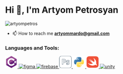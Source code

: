 <!-- <h1 align="center">
 <img src="https://img5.goodfon.ru/wallpaper/nbig/5/f5/apple-minimalism-new.jpg" />
</h1> -->

<h1 align="liading">Hi 👋, I'm Artyom Petrosyan</h1>
<p align="left"> <img src="https://komarev.com/ghpvc/?username=artyompetros&label=Profile%20views&color=0e75b6&style=flat" alt="artyompetros" /> </p>

<!-- <p align="left"> <a href="https://twitter.com/artyompetros" target="blank"><img src="https://img.shields.io/twitter/follow/artyompetros?logo=twitter&style=for-the-badge" alt="artyompetros" /></a> </p>
 -->
- 📫 How to reach me **artyommardo@gmail.com**

<!-- <h3 align="left">Connect with me:</h3>
<p align="left">
<a href="https://twitter.com/artyompetros" target="blank"><img align="center" src="https://raw.githubusercontent.com/rahuldkjain/github-profile-readme-generator/master/src/images/icons/Social/twitter.svg" alt="artyompetros" height="30" width="40" /></a>
</p> -->

<h3 align="left">Languages and Tools:</h3>
<p align="left"> <a href="https://www.w3schools.com/cs/" target="_blank" rel="noreferrer"> <img src="https://raw.githubusercontent.com/devicons/devicon/master/icons/csharp/csharp-original.svg" alt="csharp" width="40" height="40"/> </a> <a href="https://www.figma.com/" target="_blank" rel="noreferrer"> <img src="https://www.vectorlogo.zone/logos/figma/figma-icon.svg" alt="figma" width="40" height="40"/> </a> <a href="https://firebase.google.com/" target="_blank" rel="noreferrer"> <img src="https://www.vectorlogo.zone/logos/firebase/firebase-icon.svg" alt="firebase" width="40" height="40"/> </a> <a href="https://www.photoshop.com/en" target="_blank" rel="noreferrer"> <img src="https://raw.githubusercontent.com/devicons/devicon/master/icons/photoshop/photoshop-line.svg" alt="photoshop" width="40" height="40"/> </a> <a href="https://www.python.org" target="_blank" rel="noreferrer"> <img src="https://raw.githubusercontent.com/devicons/devicon/master/icons/python/python-original.svg" alt="python" width="40" height="40"/> </a> <a href="https://developer.apple.com/swift/" target="_blank" rel="noreferrer"> <img src="https://raw.githubusercontent.com/devicons/devicon/master/icons/swift/swift-original.svg" alt="swift" width="40" height="40"/> </a> <a href="https://unity.com/" target="_blank" rel="noreferrer"> <img src="https://www.vectorlogo.zone/logos/unity3d/unity3d-icon.svg" alt="unity" width="40" height="40"/> </a> </p>

